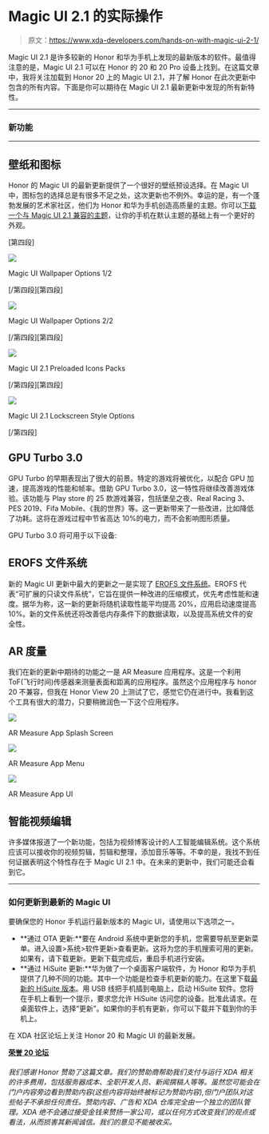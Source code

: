 # Magic UI 2.1 的实际操作

> 原文：<https://www.xda-developers.com/hands-on-with-magic-ui-2-1/>

Magic UI 2.1 是许多较新的 Honor 和华为手机上发现的最新版本的软件。最值得注意的是，Magic UI 2.1 可以在 Honor 的 20 和 20 Pro 设备上找到。在这篇文章中，我将关注加载到 Honor 20 上的 Magic UI 2.1，并了解 Honor 在此次更新中包含的所有内容。下面是你可以期待在 Magic UI 2.1 最新更新中发现的所有新特性。

* * *

### 新功能

* * *

## 壁纸和图标

Honor 的 Magic UI 的最新更新提供了一个很好的壁纸预设选择。在 Magic UI 中，图标包的选择总是有很多不足之处，这次更新也不例外。幸运的是，有一个蓬勃发展的艺术家社区，他们为 Honor 和华为手机创造高质量的主题。你可以[下载一个与 Magic UI 2.1 兼容的主题](https://club.hihonor.com/in/themes/247/forums.htm)，让你的手机在默认主题的基础上有一个更好的外观。

[第四段]

 <picture>![](img/d1fece8bbb8e42c0ab545887d8064e58.png)</picture> 

Magic UI Wallpaper Options 1/2

[/第四段][第四段]

 <picture>![](img/0c3ecb70b3adba1a24df4ebc34145af9.png)</picture> 

Magic UI Wallpaper Options 2/2

[/第四段][第四段]

 <picture>![](img/df9a172f51817c525fda52cbcb4cc8d7.png)</picture> 

Magic UI 2.1 Preloaded Icons Packs

[/第四段][第四段]

 <picture>![](img/9ba4a518f205fb466cb31660c3c70d47.png)</picture> 

Magic UI 2.1 Lockscreen Style Options

[/第四段]

## GPU Turbo 3.0

GPU Turbo 的早期表现出了很大的前景。特定的游戏将被优化，以配合 GPU 加速，提高游戏的性能和帧率。借助 GPU Turbo 3.0，这一特性将继续改善游戏体验。该功能与 Play store 的 25 款游戏兼容，包括堡垒之夜、Real Racing 3、PES 2019、Fifa Mobile、《我的世界》等。这一更新带来了一些改进，比如降低了功耗。这将在游戏过程中节省高达 10%的电力，而不会影响图形质量。

GPU Turbo 3.0 将可用于以下设备:

## EROFS 文件系统

新的 Magic UI 更新中最大的更新之一是实现了 [EROFS 文件系统](https://www.xda-developers.com/huawei-erofs-linux-file-system-android/)。EROFS 代表“可扩展的只读文件系统”，它旨在提供一种改进的压缩模式，优先考虑性能和速度。据华为称，这一新的更新将随机读取性能平均提高 20%，应用启动速度提高 10%。新的文件系统还将改善低内存条件下的数据读取，以及提高系统文件的安全性。

## AR 度量

我们在新的更新中期待的功能之一是 AR Measure 应用程序。这是一个利用 ToF(飞行时间)传感器来测量表面和距离的应用程序。虽然这个应用程序与 honor 20 不兼容，但我在 Honor View 20 上测试了它，感觉它仍在进行中。我看到这个工具有很大的潜力，只要稍微润色一下这个应用程序。

 <picture>![](img/f5848e128e84a84ade8a6a65f7b8e010.png)</picture> 

AR Measure App Splash Screen

 <picture>![](img/7212fb12063d131e6dea160a0919b3e0.png)</picture> 

AR Measure App Menu

 <picture>![](img/59dc64b3d3c8003472b9bcb3deb85b03.png)</picture> 

AR Measure App UI

## 智能视频编辑

许多媒体报道了一个新功能，包括为视频博客设计的人工智能编辑系统。这个系统应该可以接收你的视频剪辑，剪辑和整理，添加音乐等等。不幸的是，我找不到任何证据表明这个特性存在于 Magic UI 2.1 中。在未来的更新中，我们可能还会看到它。

* * *

### 如何更新到最新的 Magic UI

要确保您的 Honor 手机运行最新版本的 Magic UI，请使用以下选项之一。

*   **通过 OTA 更新:**要在 Android 系统中更新您的手机，您需要导航至更新菜单。进入设置>系统>软件更新>查看更新。这将为您的手机搜索可用的更新。如果有，请下载更新。更新下载完成后，重启手机进行安装。
*   **通过 HiSuite 更新:**华为做了一个桌面客户端软件，为 Honor 和华为手机提供了几种不同的功能。其中一个功能是检查手机更新的能力。在这里下载[最新的 HiSuite 版本](https://consumer.huawei.com/en/support/hisuite/)。用 USB 线把手机插到电脑上，启动 HiSuite 软件。您将在手机上看到一个提示，要求您允许 HiSuite 访问您的设备。批准此请求。在桌面软件上，选择“更新”。如果你的手机有更新，你可以下载并下载到你的手机上。

在 XDA 社区论坛上关注 Honor 20 和 Magic UI 的最新发展。

[**荣誉 20 论坛**](https://forum.xda-developers.com/honor-20)

###### 我们感谢 Honor 赞助了这篇文章。我们的赞助商帮助我们支付与运行 XDA 相关的许多费用，包括服务器成本、全职开发人员、新闻撰稿人等等。虽然您可能会在门户内容旁边看到赞助内容(这些内容将始终被标记为赞助内容),但门户团队对这些帖子不承担任何责任。赞助内容、广告和 XDA 仓库完全由一个独立的团队管理。XDA 绝不会通过接受金钱来赞扬一家公司，或以任何方式改变我们的观点或看法，从而损害其新闻诚信。我们的意见不能被收买。